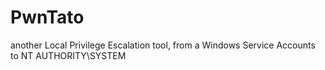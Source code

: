 # PwnTato
another Local Privilege Escalation tool, from a Windows Service Accounts to NT AUTHORITY\SYSTEM
